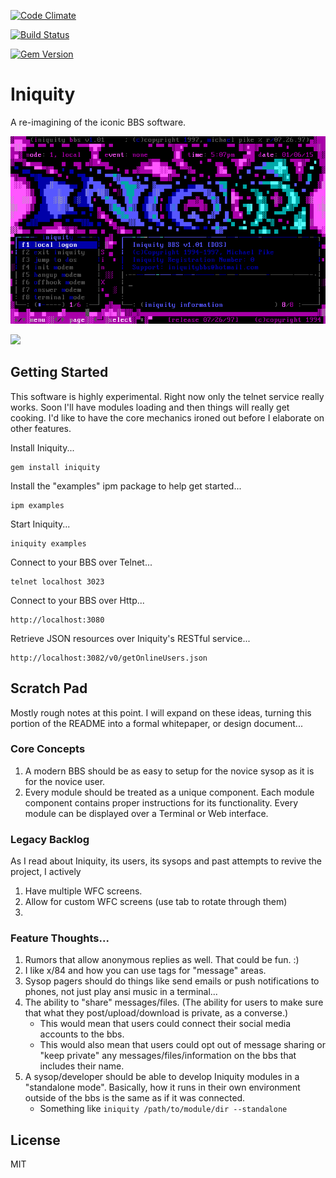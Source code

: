 [![Code Climate](https://codeclimate.com/github/dwyl/esta/badges/gpa.png)](https://codeclimate.com/github/iniquitybbs/iniquity)

[![Build Status](https://travis-ci.org/iniquitybbs/iniquity.png?branch=master)](https://travis-ci.org/iniquitybbs/iniquity)

[![Gem Version](https://badge.fury.io/rb/iniquity.png)](https://badge.fury.io/rb/iniquity)

# Iniquity
A re-imagining of the iconic BBS software.

<p align="left">
    <img src="https://raw.githubusercontent.com/bertrandom/press-enter/gh-pages/iniquity.png" height="300">
</p>

<p align="left">
    <img src="http://disengage.ca/wp-content/uploads/2011/07/Iniquity_BBS_WFC1.jpg" height="300">
</p>

## Getting Started
This software is highly experimental. Right now only the telnet service really works. Soon I'll have modules loading and then things will really get cooking. I'd like to have the
core mechanics ironed out before I elaborate on other features.

Install Iniquity...

    gem install iniquity

Install the "examples" ipm package to help get started...

    ipm examples

Start Iniquity...

    iniquity examples

Connect to your BBS over Telnet...

    telnet localhost 3023

Connect to your BBS over Http...

    http://localhost:3080

Retrieve JSON resources over Iniquity's RESTful service...

    http://localhost:3082/v0/getOnlineUsers.json

## Scratch Pad
Mostly rough notes at this point. I will expand on these ideas, turning this portion of the README into a formal whitepaper, or design document...

### Core Concepts
1. A modern BBS should be as easy to setup for the novice sysop as it is for the novice user.
2. Every module should be treated as a unique component. Each module component contains proper
instructions for its functionality. Every module can be displayed over a Terminal or Web interface.

### Legacy Backlog
As I read about Iniquity, its users, its sysops and past attempts to revive the project, I actively
1. Have multiple WFC screens.
2. Allow for custom WFC screens (use tab to rotate through them)
3.

### Feature Thoughts...

1. Rumors that allow anonymous replies as well. That could be fun. :)
2. I like x/84 and how you can use tags for "message" areas.
3. Sysop pagers should do things like send emails or push notifications to phones, not just play ansi music in a terminal...
4. The ability to "share" messages/files. (The ability for users to make sure that what they post/upload/download is private, as a converse.)
    - This would mean that users could connect their social media accounts to the bbs.
    - This would also mean that users could opt out of message sharing or "keep private" any messages/files/information on the bbs that includes their name.
5. A sysop/developer should be able to develop Iniquity modules in a "standalone mode". Basically, how it runs in their own environment outside of the bbs is the same as if it was connected.
    -  Something like `iniquity /path/to/module/dir --standalone`

## License
MIT
